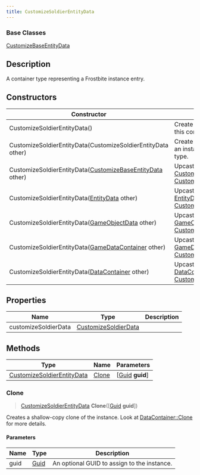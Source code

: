 ```yaml
---
title: CustomizeSoldierEntityData
---
```

### Base Classes

[CustomizeBaseEntityData](/vext/ref/fb/customizebaseentitydata/)

## Description

A container type representing a Frostbite instance entry.

## Constructors

| Constructor                                                                           | Description                                                                                                                                 |
| ------------------------------------------------------------------------------------- | ------------------------------------------------------------------------------------------------------------------------------------------- |
| CustomizeSoldierEntityData()                                                          | Create a new instance of this container type.                                                                                               |
| CustomizeSoldierEntityData(CustomizeSoldierEntityData other)                          | Create a reference copy of an instance of the same type.                                                                                    |
| CustomizeSoldierEntityData([CustomizeBaseEntityData](/vext/ref/fb/customizebaseentitydata/) other)  | Upcast an instance of type [CustomizeBaseEntityData](/vext/ref/fb/customizebaseentitydata/) to [CustomizeSoldierEntityData](/vext/ref/fb/customizesoldierentitydata/).  |
| CustomizeSoldierEntityData([EntityData](/vext/ref/fb/entitydata/) other)                            | Upcast an instance of type [EntityData](/vext/ref/fb/entitydata/) to [CustomizeSoldierEntityData](/vext/ref/fb/customizesoldierentitydata/).                            |
| CustomizeSoldierEntityData([GameObjectData](/vext/ref/fb/gameobjectdata/) other)                    | Upcast an instance of type [GameObjectData](/vext/ref/fb/gameobjectdata/) to [CustomizeSoldierEntityData](/vext/ref/fb/customizesoldierentitydata/).                    |
| CustomizeSoldierEntityData([GameDataContainer](/vext/ref/fb/gamedatacontainer/) other)              | Upcast an instance of type [GameDataContainer](/vext/ref/fb/gamedatacontainer/) to [CustomizeSoldierEntityData](/vext/ref/fb/customizesoldierentitydata/).              |
| CustomizeSoldierEntityData([DataContainer](/vext/ref/shared/class/datacontainer) other) | Upcast an instance of type [DataContainer](/vext/ref/shared/class/datacontainer) to [CustomizeSoldierEntityData](/vext/ref/fb/customizesoldierentitydata/). |

## Properties

| Name                 | Type                                         | Description |
| -------------------- | -------------------------------------------- | ----------- |
| customizeSoldierData | [CustomizeSoldierData](/vext/ref/fb/customizesoldierdata/) |             |

## Methods

| Type                                                     | Name            | Parameters                                     |
| -------------------------------------------------------- | --------------- | ---------------------------------------------- |
| [CustomizeSoldierEntityData](/vext/ref/fb/customizesoldierentitydata/) | [Clone](#clone) | \[[Guid](/vext/ref/shared/class/guid) **guid**\] |

### Clone

> [CustomizeSoldierEntityData](/vext/ref/fb/customizesoldierentitydata/) **Clone**(\[[Guid](/vext/ref/shared/class/guid) **guid**\])

Creates a shallow-copy clone of the instance. Look at [DataContainer::Clone](/vext/ref/shared/class/datacontainer#clone) for more details.

#### Parameters

| Name | Type         | Description                                 |
| ---- | ------------ | ------------------------------------------- |
| guid | [Guid](/vext/ref/shared/class/guid/) | An optional GUID to assign to the instance. |
